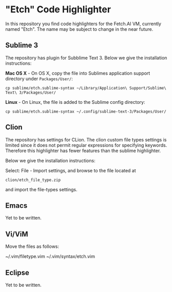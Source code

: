 "Etch" Code Highlighter
=======================
In this repository you find code highlighters for the Fetch.AI VM, currently named 
"Etch". The name may be subject to change in the near future.

Sublime 3
---------
The repository has plugin for Subblime Text 3. Below we give the installation instructions:


**Mac OS X** - On OS X, copy the file into Sublimes application support directory under `Packages/User/`:

```
cp sublime/etch.sublime-syntax ~/Library/Application\ Support/Sublime\ Text\ 3/Packages/User/
```

**Linux** - On Linux, the file is added to the Sublime config directory:

```
cp sublime/etch.sublime-syntax ~/.config/sublime-text-3/Packages/User/
```

Clion
---------
The repository has settings for CLion. The clion custom file types settings is limited since it does not 
permit regular expressions for specifying keywords. Therefore this highlighter has fewer features than
the sublime highlighter.

Below we give the installation instructions:

Select: File - Import settings, and browse to the file located at

```
clion/etch_file_type.zip

```
and import the file-types settings.


Emacs
-----
Yet to be written.

Vi/ViM
------
Move the files as follows:

~/.vim/filetype.vim
~/.vim/syntax/etch.vim

Eclipse
-------
Yet to be written.

